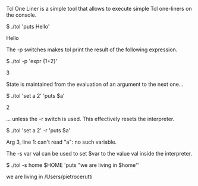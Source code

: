 Tcl One Liner is a simple tool that allows to execute simple Tcl
one-liners on the console.

$ ./tol 'puts Hello'

Hello

The -p switches makes tol print the result of the following expression.

$ ./tol -p 'expr {1+2}'

3

State is maintained from the evaluation of an argument to the next one...

$ ./tol 'set a 2' 'puts $a'

2

... unless the -r switch is used. This effectively resets the interpreter.

$ ./tol 'set a 2' -r 'puts $a'

Arg 3, line 1: can't read "a": no such variable.

The -s var val can be used to set $var to the value val inside the interpreter.

$ ./tol -s home $HOME 'puts "we are living in $home"'

we are living in /Users/pietrocerutti
